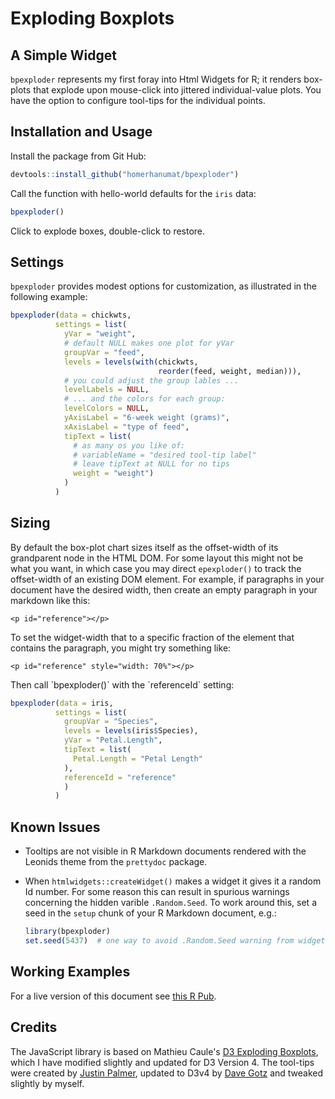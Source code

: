 Exploding Boxplots
================

A Simple Widget
---------------

`bpexploder` represents my first foray into Html Widgets for R; it renders box-plots that explode upon mouse-click into jittered individual-value plots. You have the option to configure tool-tips for the individual points.

Installation and Usage
----------------------

Install the package from Git Hub:

``` r
devtools::install_github("homerhanumat/bpexploder")
```

Call the function with hello-world defaults for the `iris` data:

``` r
bpexploder()
```

Click to explode boxes, double-click to restore.

Settings
--------

`bpexploder` provides modest options for customization, as illustrated in the following example:

``` r
bpexploder(data = chickwts,
          settings = list(
            yVar = "weight",
            # default NULL makes one plot for yVar
            groupVar = "feed",
            levels = levels(with(chickwts,
                                 reorder(feed, weight, median))),
            # you could adjust the group lables ...
            levelLabels = NULL,
            # ... and the colors for each group:
            levelColors = NULL,
            yAxisLabel = "6-week weight (grams)",
            xAxisLabel = "type of feed",
            tipText = list(
              # as many os you like of:
              # variableName = "desired tool-tip label"
              # leave tipText at NULL for no tips
              weight = "weight")
            )
          )
```

Sizing
------

By default the box-plot chart sizes itself as the offset-width of its grandparent node in the HTML DOM. For some layout this might not be what you want, in which case you may direct `epexploder()` to track the offset-width of an existing DOM element. For example, if paragraphs in your document have the desired width, then create an empty paragraph in your markdown like this:

    <p id="reference"></p>

To set the widget-width that to a specific fraction of the element that contains the paragraph, you might try something like:

    <p id="reference" style="width: 70%"></p>

<p id="reference" style="width: 70%">
</p>
Then call `bpexploder()` with the `referenceId` setting:

``` r
bpexploder(data = iris,
          settings = list(
            groupVar = "Species",
            levels = levels(iris$Species),
            yVar = "Petal.Length",
            tipText = list(
              Petal.Length = "Petal Length"
            ),
            referenceId = "reference"
            )
          )
```

Known Issues
------------

-   Tooltips are not visible in R Markdown documents rendered with the Leonids theme from the `prettydoc` package.
-   When `htmlwidgets::createWidget()` makes a widget it gives it a random Id number. For some reason this can result in spurious warnings concerning the hidden varible `.Random.Seed`. To work around this, set a seed in the `setup` chunk of your R Markdown document, e.g.:

    ``` r
    library(bpexploder)
    set.seed(5437)  # one way to avoid .Random.Seed warning from widgetId creation
    ```

Working Examples
----------------

For a live version of this document see [this R Pub](http://rpubs.com/gccsc/bpexploder).

Credits
-------

The JavaScript library is based on Mathieu Caule's [D3 Exploding Boxplots](https://mcaule.github.io/d3_exploding_boxplot/), which I have modified slightly and updated for D3 Version 4. The tool-tips were created by [Justin Palmer](https://github.com/Caged), updated to D3v4 by [Dave Gotz](https://github.com/VACLab/d3-tip) and tweaked slightly by myself.
